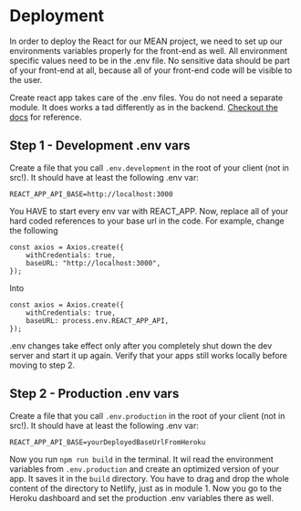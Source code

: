 # Deployment

In order to deploy the React for our MEAN project, we need to set up our environments variables properly for the front-end as well. All environment specific values need to be in the .env file. No sensitive data should be part of your front-end at all, because all of your front-end code will be visible to the user. 

Create react app takes care of the .env files. You do not need a separate module. It does works a tad differently as in the backend. <a href="https://create-react-app.dev/docs/adding-custom-environment-variables/">Checkout the docs</a> for reference.

## Step 1 - Development .env vars
Create a file that you call `.env.development` in the root of your client (not in src!). It should have at least the following .env var:

```
REACT_APP_API_BASE=http://localhost:3000
```

You HAVE to start every env var with REACT_APP. Now, replace all of your hard coded references to your base url in the code. For example, change the following
```
const axios = Axios.create({
    withCredentials: true,
    baseURL: "http://localhost:3000",
});
```
Into
```
const axios = Axios.create({
    withCredentials: true,
    baseURL: process.env.REACT_APP_API,
});
```
.env changes take effect only after you completely shut down the dev server and start it up again. Verify that your apps still works locally before moving to step 2.

## Step 2 - Production .env vars
Create a file that you call `.env.production` in the root of your client (not in src!). It should have at least the following .env var:
```
REACT_APP_API_BASE=yourDeployedBaseUrlFromHeroku
```

Now you run `npm run build` in the terminal. It wil read the environment variables from `.env.production` and create an optimized version of your app. It saves it in the `build` directory. You have to drag and drop the whole content of the directory to Netlify, just as in module 1. Now you go to the Heroku dashboard and set the production .env variables there as well.